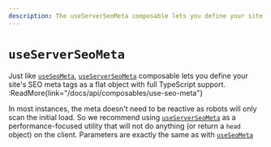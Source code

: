```yaml
---
description: The useServerSeoMeta composable lets you define your site's SEO meta tags as a flat object with full TypeScript support.
---
```


# `useServerSeoMeta`

Just like [`useSeoMeta`](/docs/api/composables/use-seo-meta), [`useServerSeoMeta`](/docs/api/composables/use-server-seo-meta) composable lets you define your site's SEO meta tags as a flat object with full TypeScript support.
:ReadMore{link="/docs/api/composables/use-seo-meta"}

In most instances, the meta doesn't need to be reactive as robots will only scan the initial load. So we recommend using [`useServerSeoMeta`](/docs/api/composables/use-server-seo-meta) as a performance-focused utility that will not do anything (or return a `head` object) on the client.
Parameters are exactly the same as with [`useSeoMeta`](/docs/api/composables/use-seo-meta)

